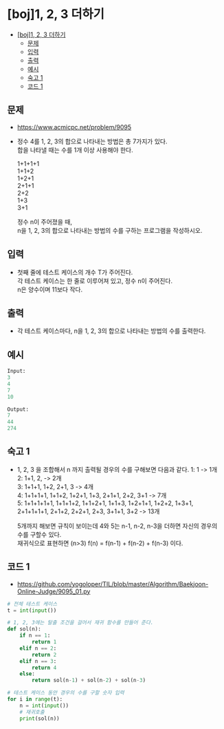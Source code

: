 # [boj]1, 2, 3 더하기

<!-- TOC -->

- [[boj]1, 2, 3 더하기](#boj1-2-3-%EB%8D%94%ED%95%98%EA%B8%B0)
  - [문제](#%EB%AC%B8%EC%A0%9C)
  - [입력](#%EC%9E%85%EB%A0%A5)
  - [출력](#%EC%B6%9C%EB%A0%A5)
  - [예시](#%EC%98%88%EC%8B%9C)
  - [숙고 1](#%EC%88%99%EA%B3%A0-1)
  - [코드 1](#%EC%BD%94%EB%93%9C-1)

<!-- /TOC -->

## 문제
- https://www.acmicpc.net/problem/9095
- 정수 4를 1, 2, 3의 합으로 나타내는 방법은 총 7가지가 있다.  
  합을 나타낼 때는 수를 1개 이상 사용해야 한다.

  1+1+1+1  
  1+1+2  
  1+2+1  
  2+1+1  
  2+2  
  1+3  
  3+1  
  
  정수 n이 주어졌을 때,  
  n을 1, 2, 3의 합으로 나타내는 방법의 수를 구하는 프로그램을 작성하시오.

## 입력
- 첫째 줄에 테스트 케이스의 개수 T가 주어진다.  
  각 테스트 케이스는 한 줄로 이루어져 있고, 정수 n이 주어진다.  
  n은 양수이며 11보다 작다.

## 출력
- 각 테스트 케이스마다, n을 1, 2, 3의 합으로 나타내는 방법의 수를 출력한다.

## 예시
``` python
Input:
3
4
7
10

Output:
7
44
274
```

## 숙고 1
- 1, 2, 3 을 조합해서 n 까지 출력될 경우의 수를 구해보면 다음과 같다.
  1: 1 -> 1개  
  2: 1+1, 2, -> 2개  
  3: 1+1+1, 1+2, 2+1, 3 -> 4개  
  4: 1+1+1+1, 1+1+2, 1+2+1, 1+3, 2+1+1, 2+2, 3+1 -> 7개  
  5: 1+1+1+1+1, 1+1+1+2, 1+1+2+1, 1+1+3, 1+2+1+1, 1+2+2, 1+3+1, 2+1+1+1+1, 2+1+2, 2+2+1, 2+3, 3+1+1, 3+2 -> 13개  

  5개까지 해보면 규칙이 보이는데 4와 5는 n-1, n-2, n-3을 더하면 자신의 경우의 수를 구할수 있다.  
  재귀식으로 표현하면 (n>3) f(n) = f(n-1) + f(n-2) + f(n-3) 이다.

## 코드 1
- https://github.com/yogoloper/TIL/blob/master/Algorithm/Baekjoon-Online-Judge/9095_01.py  
``` python
# 전체 테스트 케이스
t = int(input())

# 1, 2, 3에는 탈출 조건을 걸어서 재귀 함수를 만들어 준다.
def sol(n):
    if n == 1:
        return 1
    elif n == 2:
        return 2
    elif n == 3:
        return 4
    else:
        return sol(n-1) + sol(n-2) + sol(n-3)

# 테스트 케이스 동안 경우의 수를 구할 숫자 입력   
for i in range(t):
    n = int(input())
    # 재귀호출
    print(sol(n))
```